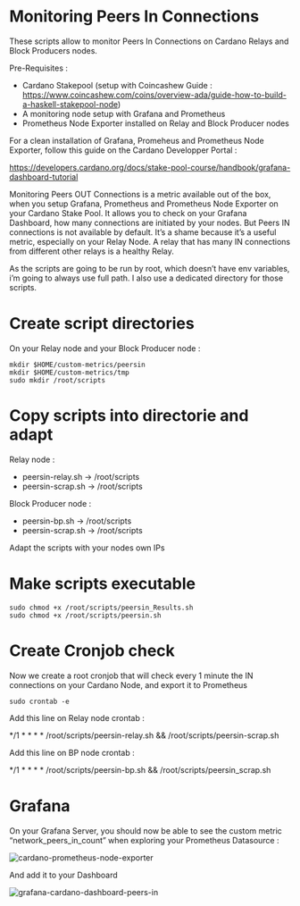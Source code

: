 # Monitoring Peers In Connections 

These scripts allow to monitor Peers In Connections on Cardano Relays and Block Producers nodes.

Pre-Requisites :

- Cardano Stakepool (setup with Coincashew Guide : https://www.coincashew.com/coins/overview-ada/guide-how-to-build-a-haskell-stakepool-node)
- A monitoring node setup with Grafana and Prometheus
- Prometheus Node Exporter installed on Relay and Block Producer nodes

For a clean installation of Grafana, Promeheus and Prometheus Node Exporter, follow this guide on the Cardano Developper Portal :

https://developers.cardano.org/docs/stake-pool-course/handbook/grafana-dashboard-tutorial

Monitoring Peers OUT Connections is a metric available out of the box, when you setup Grafana, Prometheus and Prometheus Node Exporter on your Cardano Stake Pool. It allows you to check on your Grafana Dashboard, how many connections are initiated by your nodes. But Peers IN connections is not available by default. It’s a shame because it’s a useful metric, especially on your Relay Node. A relay that has many IN connections from different other relays is a healthy Relay.


As the scripts are going to be run by root, which doesn’t have env variables, i’m going to always use full path. I also use a dedicated directory for those scripts.

# Create script directories

On your Relay node and your Block Producer node :

```shell
mkdir $HOME/custom-metrics/peersin
mkdir $HOME/custom-metrics/tmp
sudo mkdir /root/scripts
```
# Copy scripts into directorie and adapt

Relay node :
- peersin-relay.sh -> /root/scripts
- peersin-scrap.sh -> /root/scripts

Block Producer node :
- peersin-bp.sh -> /root/scripts
- peersin-scrap.sh -> /root/scripts

Adapt the scripts with your nodes own IPs

# Make scripts executable

```shell
sudo chmod +x /root/scripts/peersin_Results.sh
sudo chmod +x /root/scripts/peersin.sh
```

# Create Cronjob check

Now we create a root cronjob that will check every 1 minute the IN connections on your Cardano Node, and export it to Prometheus
```shell
sudo crontab -e
```
Add this line on Relay node crontab :

*/1 * * * * /root/scripts/peersin-relay.sh && /root/scripts/peersin-scrap.sh

Add this line on BP node crontab :

*/1 * * * * /root/scripts/peersin-bp.sh && /root/scripts/peersin_scrap.sh

# Grafana

On your Grafana Server, you should now be able to see the custom metric “network_peers_in_count” when exploring your Prometheus Datasource :


![cardano-prometheus-node-exporter](https://user-images.githubusercontent.com/113426048/209671896-9aa2f8cb-38ec-42da-8a84-ba9334f19414.jpg)

And add it to your Dashboard

![grafana-cardano-dashboard-peers-in](https://user-images.githubusercontent.com/113426048/209671941-2e7a4751-7ce5-4c04-ba5b-b70dc808844f.jpg)
